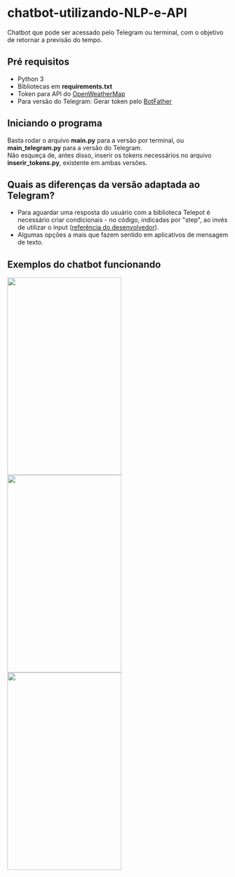 # chatbot-utilizando-NLP-e-API
Chatbot que pode ser acessado pelo Telegram ou terminal, com o objetivo de retornar a previsão do tempo.

## Pré requisitos
- Python 3
- Bibliotecas em <b>requirements.txt</b>
- Token para API do [OpenWeatherMap](https://openweathermap.org/api)
- Para versão do Telegram: Gerar token pelo [BotFather](https://web.telegram.org/#/im?p=@BotFather)

## Iniciando o programa
Basta rodar o arquivo <b>main.py</b> para a versão por terminal, ou <b>main_telegram.py</b> para a versão do Telegram.<br>
Não esqueça de, antes disso, inserir os tokens necessários no arquivo <b>inserir_tokens.py</b>, existente em ambas versões.

## Quais as diferenças da versão adaptada ao Telegram?
- Para aguardar uma resposta do usuário com a biblioteca Telepot é necessário criar condicionais - no código, indicadas por "step", ao invés de utilizar o input ([referência do desenvolvedor](https://github.com/nickoala/telepot/issues/209)).
- Algumas opções a mais que fazem sentido em aplicativos de mensagem de texto.

## Exemplos do chatbot funcionando
<img src="https://i.imgur.com/TBP0Vhs.jpg" height="450" width="260"> <img src="https://i.imgur.com/kcnxPQo.jpg" height="450" width="260"> <img src="https://i.imgur.com/sMH0sCJ.jpg" height="450" width="260">
